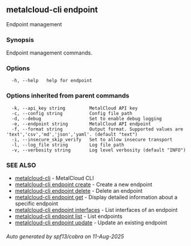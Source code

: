 ## metalcloud-cli endpoint

Endpoint management

### Synopsis

Endpoint management commands.

### Options

```
  -h, --help   help for endpoint
```

### Options inherited from parent commands

```
  -k, --api_key string         MetalCloud API key
  -c, --config string          Config file path
  -d, --debug                  Set to enable debug logging
  -e, --endpoint string        MetalCloud API endpoint
  -f, --format string          Output format. Supported values are 'text','csv','md','json','yaml'. (default "text")
  -i, --insecure_skip_verify   Set to allow insecure transport
  -l, --log_file string        Log file path
  -v, --verbosity string       Log level verbosity (default "INFO")
```

### SEE ALSO

* [metalcloud-cli](metalcloud-cli.md)	 - MetalCloud CLI
* [metalcloud-cli endpoint create](metalcloud-cli_endpoint_create.md)	 - Create a new endpoint
* [metalcloud-cli endpoint delete](metalcloud-cli_endpoint_delete.md)	 - Delete an endpoint
* [metalcloud-cli endpoint get](metalcloud-cli_endpoint_get.md)	 - Display detailed information about a specific endpoint
* [metalcloud-cli endpoint interfaces](metalcloud-cli_endpoint_interfaces.md)	 - List interfaces of an endpoint
* [metalcloud-cli endpoint list](metalcloud-cli_endpoint_list.md)	 - List endpoints
* [metalcloud-cli endpoint update](metalcloud-cli_endpoint_update.md)	 - Update an existing endpoint

###### Auto generated by spf13/cobra on 11-Aug-2025
